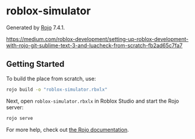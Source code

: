 
# roblox-simulator
Generated by [Rojo](https://github.com/rojo-rbx/rojo) 7.4.1.

https://medium.com/roblox-development/setting-up-roblox-development-with-rojo-git-sublime-text-3-and-luacheck-from-scratch-fb2ad65c7fa7


## Getting Started
To build the place from scratch, use:

```bash
rojo build -o "roblox-simulator.rbxlx"
```

Next, open `roblox-simulator.rbxlx` in Roblox Studio and start the Rojo server:

```bash
rojo serve
```

For more help, check out [the Rojo documentation](https://rojo.space/docs).

